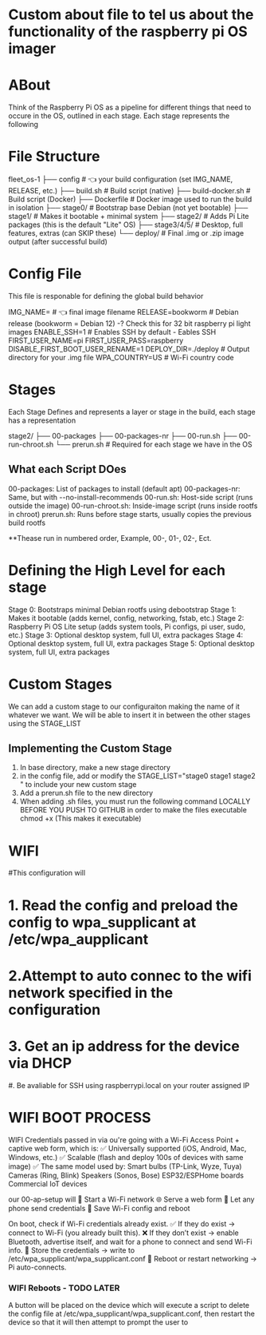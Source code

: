 # Custom about file to tel us about the functionality of the raspberry pi OS imager

# ABout
Think of the Raspberry Pi OS as a pipeline for different things that need to occure in the OS, outlined in each stage. Each stage represents the following

# File Structure
fleet_os-1
├── config                # 👈 your build configuration (set IMG_NAME, RELEASE, etc.)
├── build.sh              # Build script (native)
├── build-docker.sh       # Build script (Docker)
├── Dockerfile            # Docker image used to run the build in isolation
├── stage0/               # Bootstrap base Debian (not yet bootable)
├── stage1/               # Makes it bootable + minimal system
├── stage2/               # Adds Pi Lite packages (this is the default "Lite" OS)
├── stage3/4/5/           # Desktop, full features, extras (can SKIP these)
└── deploy/               # Final .img or .zip image output (after successful build)

# Config File
This file is responable for defining the global build behavior

IMG_NAME=<Your Image Name>       # 👈 final image filename
RELEASE=bookworm             # Debian release (bookworm = Debian 12) -? Check this for 32 bit raspberry pi light images
ENABLE_SSH=1                 # Enables SSH by default - Eables SSH
FIRST_USER_NAME=pi
FIRST_USER_PASS=raspberry
DISABLE_FIRST_BOOT_USER_RENAME=1
DEPLOY_DIR=./deploy          # Output directory for your .img file
WPA_COUNTRY=US               # Wi-Fi country code



# Stages
Each Stage Defines and represents a layer or stage in the build, each stage has a representation

stage2/
├── 00-packages
├── 00-packages-nr
├── 00-run.sh
├── 00-run-chroot.sh
└── prerun.sh                # Required for each stage we have in the OS

## What each Script DOes
00-packages: List of packages to install (default apt)
00-packages-nr: Same, but with --no-install-recommends
00-run.sh: Host-side script (runs outside the image)
00-run-chroot.sh: Inside-image script (runs inside rootfs in chroot)
prerun.sh: Runs before stage starts, usually copies the previous build rootfs

**Thease run in numbered order, Example, 00-, 01-, 02-, Ect. 

# Defining the High Level for each stage

Stage 0: Bootstraps minimal Debian rootfs using debootstrap
Stage 1: Makes it bootable (adds kernel, config, networking, fstab, etc.)
Stage 2: Raspberry Pi OS Lite setup (adds system tools, Pi configs, pi user, sudo, etc.)
Stage 3: Optional desktop system, full UI, extra packages
Stage 4: Optional desktop system, full UI, extra packages
Stage 5: Optional desktop system, full UI, extra packages

# Custom Stages
We can add a custom stage to our configuraiton making the name of it whatever we want. 
We will be able to insert it in between the other stages using the STAGE_LIST 

## Implementing the Custom Stage
1. In base directory, make a new stage directory
2. in the config file, add or modify the STAGE_LIST="stage0 stage1 stage2 <your stage here>" to include your new custom stage
2. Add a prerun.sh file to the new directory
4. When adding .sh files, you must run the following command LOCALLY BEFORE YOU PUSH TO GITHUB in order to make the files executable chmod +x <File PAth> (This makes it executable)

# WIFI
#This configuration will
# 1. Read the config and preload the config to wpa_supplicant at /etc/wpa_aupplicant
# 2.Attempt to auto connec to the wifi network specified in the configuration
# 3. Get an ip address for the device via DHCP
#. Be avaliable for SSH using raspberrypi.local on your router assigned IP


# WIFI BOOT PROCESS
WIFI Credentials passed in via ou're going with a Wi-Fi Access Point + captive web form, which is:
✅ Universally supported (iOS, Android, Mac, Windows, etc.)
✅ Scalable (flash and deploy 100s of devices with same image)
✅ The same model used by:
Smart bulbs (TP-Link, Wyze, Tuya)
Cameras (Ring, Blink)
Speakers (Sonos, Bose)
ESP32/ESPHome boards
Commercial IoT devices

 our 00-ap-setup will 
 🔌 Start a Wi-Fi network
🌐 Serve a web form
📶 Let any phone send credentials
💾 Save Wi-Fi config and reboot




On boot, check if Wi-Fi credentials already exist.
✅ If they do exist → connect to Wi-Fi (you already built this).
❌ If they don’t exist → enable Bluetooth, advertise itself, and wait for a phone to connect and send Wi-Fi info.
🧠 Store the credentials → write to /etc/wpa_supplicant/wpa_supplicant.conf
🔁 Reboot or restart networking → Pi auto-connects.

### WIFI Reboots - TODO LATER
A button will be placed on the device which will execute a script to delete the config file at /etc/wpa_supplicant/wpa_supplicant.conf, then restart the device so that it will then attempt to prompt the user to 